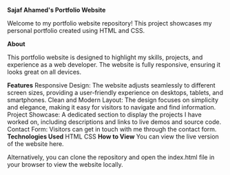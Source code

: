 **Sajaf Ahamed's Portfolio Website**

Welcome to my portfolio website repository! This project showcases my personal portfolio created using HTML and CSS.

**About**

This portfolio website is designed to highlight my skills, projects, and experience as a web developer. The website is fully responsive, ensuring it looks great on all devices.

**Features**
  Responsive Design: The website adjusts seamlessly to different screen sizes, providing a user-friendly experience on desktops, tablets, and smartphones.
  Clean and Modern Layout: The design focuses on simplicity and elegance, making it easy for visitors to navigate and find information.
  Project Showcase: A dedicated section to display the projects I have worked on, including descriptions and links to live demos and source code.
  Contact Form: Visitors can get in touch with me through the contact form.
**Technologies Used**
  HTML
  CSS
**How to View**
  You can view the live version of the website here.

Alternatively, you can clone the repository and open the index.html file in your browser to view the website locally.
